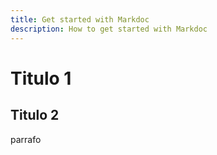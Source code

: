 ```yaml
---
title: Get started with Markdoc
description: How to get started with Markdoc
---
```


# Titulo 1
## Titulo 2

parrafo

